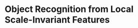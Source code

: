 <!--
 * @Author: your name
 * @Date: 2020-06-09 14:34:29
 * @LastEditTime: 2020-06-09 14:34:48
 * @LastEditors: Please set LastEditors
 * @Description: In User Settings Edit
 * @FilePath: \Markdown NoteBook\200 研一 春\300 论文阅读笔记\2020.06\局部描述符\Object Recognition from Local Scale-Invariant Features.md
-->
# Object Recognition from Local Scale-Invariant Features
